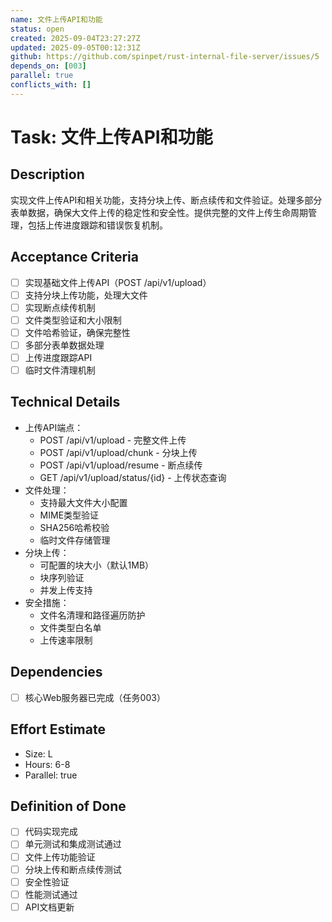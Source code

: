 ```yaml
---
name: 文件上传API和功能
status: open
created: 2025-09-04T23:27:27Z
updated: 2025-09-05T00:12:31Z
github: https://github.com/spinpet/rust-internal-file-server/issues/5
depends_on: [003]
parallel: true
conflicts_with: []
---
```


# Task: 文件上传API和功能

## Description
实现文件上传API和相关功能，支持分块上传、断点续传和文件验证。处理多部分表单数据，确保大文件上传的稳定性和安全性。提供完整的文件上传生命周期管理，包括上传进度跟踪和错误恢复机制。

## Acceptance Criteria
- [ ] 实现基础文件上传API（POST /api/v1/upload）
- [ ] 支持分块上传功能，处理大文件
- [ ] 实现断点续传机制
- [ ] 文件类型验证和大小限制
- [ ] 文件哈希验证，确保完整性
- [ ] 多部分表单数据处理
- [ ] 上传进度跟踪API
- [ ] 临时文件清理机制

## Technical Details
- 上传API端点：
  - POST /api/v1/upload - 完整文件上传
  - POST /api/v1/upload/chunk - 分块上传
  - POST /api/v1/upload/resume - 断点续传
  - GET /api/v1/upload/status/{id} - 上传状态查询
- 文件处理：
  - 支持最大文件大小配置
  - MIME类型验证
  - SHA256哈希校验
  - 临时文件存储管理
- 分块上传：
  - 可配置的块大小（默认1MB）
  - 块序列验证
  - 并发上传支持
- 安全措施：
  - 文件名清理和路径遍历防护
  - 文件类型白名单
  - 上传速率限制

## Dependencies
- [ ] 核心Web服务器已完成（任务003）

## Effort Estimate
- Size: L
- Hours: 6-8
- Parallel: true

## Definition of Done
- [ ] 代码实现完成
- [ ] 单元测试和集成测试通过
- [ ] 文件上传功能验证
- [ ] 分块上传和断点续传测试
- [ ] 安全性验证
- [ ] 性能测试通过
- [ ] API文档更新